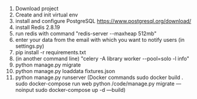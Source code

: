 1. Download project
2. Create and init virtual env
3. install and configure PostgreSQL https://www.postgresql.org/download/
4. install Redis 2.8.19
5. run redis with command "redis-server --maxheap 512mb"
6. enter your data from the email with which you want to notify users (in settings.py)
7. pip install -r requirements.txt
8. (in another command line) "celery -A library worker --pool=solo -l info"
9. python manage.py migrate
10. python manage.py loaddata fixtures.json
11. python manage.py runserver
(Docker commands
sudo docker build .
sudo docker-compose run web python /code/manage.py migrate —noinput 
sudo docker-compose up -d —build)
